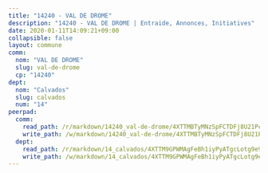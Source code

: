```yaml
---
title: "14240 - VAL DE DROME"
description: "14240 - VAL DE DROME | Entraide, Annonces, Initiatives"
date: 2020-01-11T14:09:21+09:00
collapsible: false
layout: commune
comm:
  nom: "VAL DE DROME"
  slug: val-de-drome
  cp: "14240"
dept:
  nom: "Calvados"
  slug: calvados
  num: "14"
peerpad:
  comm:
    read_path: /r/markdown/14240_val-de-drome/4XTTMBTyMNzSpFCTDFj8U21PcGzcQH9m4CFAL5uxVNp4PiUbr
    write_path: /w/markdown/14240_val-de-drome/4XTTMBTyMNzSpFCTDFj8U21PcGzcQH9m4CFAL5uxVNp4PiUbr-K3TgU9AW5ZSCNpfbVoe5NHCZEdPT3ty6yGGJ5uyhRWNWokWhf131B4E1oGcRq9zVD4cgFEF1wMn1fy2q4Re7WbPYEw9DaLqqCQNm9wxZQCZssduwuBAjwxLcCCBZFKzjxcFNpczU
  dept:
    read_path: /r/markdown/14_calvados/4XTTM9GPWMAgFeBh1iyPyATgcLotg9e9APJpQBEyY3RZiUwJ6
    write_path: /w/markdown/14_calvados/4XTTM9GPWMAgFeBh1iyPyATgcLotg9e9APJpQBEyY3RZiUwJ6-K3TgUXWJAT2cYJ9ZstQphkkm2za8um5GwwXsivqaDFTgbhMDcHaRXnT3h69szAqCyvWcFfDim5fkwc6CXdUtyvPpirbD1TPAb6xCxpPN6dR3zzDRe29YehQYbhZdjvZYkgztJYvi
---
```



